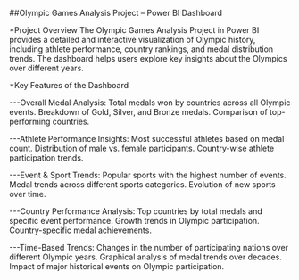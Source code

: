 
##Olympic Games Analysis Project – Power BI Dashboard

*Project Overview
The Olympic Games Analysis Project in Power BI provides a detailed and interactive visualization of Olympic history, including athlete performance, country rankings, and medal distribution trends. The dashboard helps users explore key insights about the Olympics over different years.

*Key Features of the Dashboard

---Overall Medal Analysis:
Total medals won by countries across all Olympic events.
Breakdown of Gold, Silver, and Bronze medals.
Comparison of top-performing countries.

---Athlete Performance Insights:
Most successful athletes based on medal count.
Distribution of male vs. female participants.
Country-wise athlete participation trends.

---Event & Sport Trends:
Popular sports with the highest number of events.
Medal trends across different sports categories.
Evolution of new sports over time.

---Country Performance Analysis:
Top countries by total medals and specific event performance.
Growth trends in Olympic participation.
Country-specific medal achievements.

---Time-Based Trends:
Changes in the number of participating nations over different Olympic years.
Graphical analysis of medal trends over decades.
Impact of major historical events on Olympic participation.

